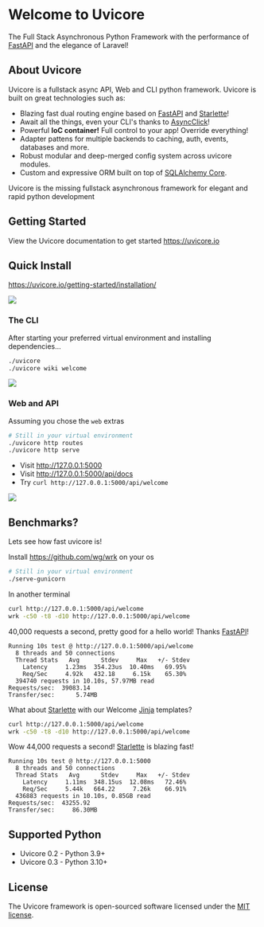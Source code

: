 # Welcome to Uvicore

The Full Stack Asynchronous Python Framework with the performance of [FastAPI](https://github.com/fastapi/fastapi) and the elegance of Laravel!

## About Uvicore

Uvicore is a fullstack async API, Web and CLI python framework.  Uvicore is built on great technologies such as:

- Blazing fast dual routing engine based on [FastAPI](https://github.com/fastapi/fastapi) and [Starlette](https://github.com/encode/starlette)!
- Await all the things, even your CLI's thanks to [AsyncClick](https://github.com/python-trio/asyncclick)!
- Powerful **IoC container!** Full control to your app! Override everything!
- Adapter pattens for multiple backends to caching, auth, events, databases and more.
- Robust modular and deep-merged config system across uvicore modules.
- Custom and expressive ORM built on top of [SQLAlchemy Core](https://docs.sqlalchemy.org/en/20/core/).

Uvicore is the missing fullstack asynchronous framework for elegant and rapid python development


## Getting Started

View the Uvicore documentation to get started https://uvicore.io


## Quick Install

https://uvicore.io/getting-started/installation/

![](https://uvicore.io/files/uvicore-installer.gif)


### The CLI

After starting your preferred virtual environment and installing dependencies...

```bash
./uvicore
./uvicore wiki welcome
```
![](https://uvicore.io/files/uvicore-cli01.png)


### Web and API

Assuming you chose the `web` extras

```bash
# Still in your virtual environment
./uvicore http routes
./uvicore http serve
```

- Visit http://127.0.0.1:5000
- Visit http://127.0.0.1:5000/api/docs
- Try `curl http://127.0.0.1:5000/api/welcome`

![](https://uvicore.io/files/api-docs-welcome01.png)


## Benchmarks?

Lets see how fast uvicore is!

Install https://github.com/wg/wrk on your os

```bash
# Still in your virtual environment
./serve-gunicorn
```

In another terminal

```bash
curl http://127.0.0.1:5000/api/welcome
wrk -c50 -t8 -d10 http://127.0.0.1:5000/api/welcome
```

40,000 requests a second, pretty good for a hello world!  Thanks [FastAPI](https://github.com/fastapi/fastapi)!
```
Running 10s test @ http://127.0.0.1:5000/api/welcome
  8 threads and 50 connections
  Thread Stats   Avg      Stdev     Max   +/- Stdev
    Latency     1.23ms  354.23us  10.40ms   69.95%
    Req/Sec     4.92k   432.18     6.15k    65.30%
  394740 requests in 10.10s, 57.97MB read
Requests/sec:  39083.14
Transfer/sec:      5.74MB
```

What about [Starlette](https://github.com/encode/starlette) with our Welcome [Jinja](https://github.com/pallets/jinja) templates?

```bash
curl http://127.0.0.1:5000/api/welcome
wrk -c50 -t8 -d10 http://127.0.0.1:5000/api/welcome
```

Wow 44,000 requests a second! [Starlette](https://github.com/encode/starlette) is blazing fast!

```
Running 10s test @ http://127.0.0.1:5000
  8 threads and 50 connections
  Thread Stats   Avg      Stdev     Max   +/- Stdev
    Latency     1.11ms  348.15us  12.08ms   72.46%
    Req/Sec     5.44k   664.22     7.26k    66.91%
  436883 requests in 10.10s, 0.85GB read
Requests/sec:  43255.92
Transfer/sec:     86.30MB
```

## Supported Python

- Uvicore 0.2 - Python 3.9+
- Uvicore 0.3 - Python 3.10+


## License

The Uvicore framework is open-sourced software licensed under the [MIT license](https://mreschke.com/license/mit).
